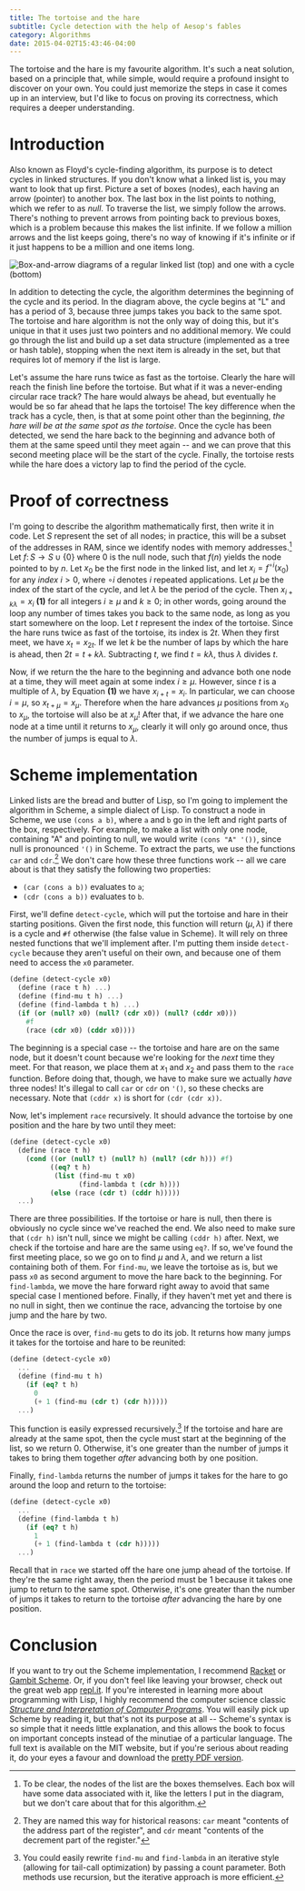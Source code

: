 ```yaml
---
title: The tortoise and the hare
subtitle: Cycle detection with the help of Aesop's fables
category: Algorithms
date: 2015-04-02T15:43:46-04:00
---
```


The tortoise and the hare is my favourite algorithm. It's such a neat solution, based on a principle that, while simple, would require a profound insight to discover on your own. You could just memorize the steps in case it comes up in an interview, but I'd like to focus on proving its correctness, which requires a deeper understanding.

# Introduction

Also known as Floyd's cycle-finding algorithm, its purpose is to detect cycles in linked structures. If you don't know what a linked list is, you may want to look that up first. Picture a set of boxes (nodes), each having an arrow (pointer) to another box. The last box in the list points to nothing, which we refer to as <dfn>null</dfn>. To traverse the list, we simply follow the arrows. There's nothing to prevent arrows from pointing back to previous boxes, which is a problem because this makes the list infinite. If we follow a million arrows and the list keeps going, there's no way of knowing if it's infinite or if it just happens to be a million and one items long.

![Box-and-arrow diagrams of a regular linked list (top) and one with a cycle (bottom)](../assets/svg/linked-lists.svg)

In addition to detecting the cycle, the algorithm determines the beginning of the cycle and its period. In the diagram above, the cycle begins at "L" and has a period of 3, because three jumps takes you back to the same spot. The tortoise and hare algorithm is not the only way of doing this, but it's unique in that it uses just two pointers and no additional memory. We could go through the list and build up a set data structure (implemented as a tree or hash table), stopping when the next item is already in the set, but that requires lot of memory if the list is large.

Let's assume the hare runs twice as fast as the tortoise. Clearly the hare will reach the finish line before the tortoise. But what if it was a never-ending circular race track? The hare would always be ahead, but eventually he would be so far ahead that he laps the tortoise! The key difference when the track has a cycle, then, is that at some point other than the beginning, _the hare will be at the same spot as the tortoise_. Once the cycle has been detected, we send the hare back to the beginning and advance both of them at the same speed until they meet again -- and we can prove that this second meeting place will be the start of the cycle. Finally, the tortoise rests while the hare does a victory lap to find the period of the cycle.

# Proof of correctness

I'm going to describe the algorithm mathematically first, then write it in code. Let $S$ represent the set of all nodes; in practice, this will be a subset of the addresses in RAM, since we identify nodes with memory addresses.[^1] Let $f\colon S \to S \cup \{0\}$ where 0 is the null node, such that $f(n)$ yields the node pointed to by $n$. Let $x_0$ be the first node in the linked list, and let $x_i = f^{\circ i}(x_0)$ for any _index_ $i > 0$, where $\circ i$ denotes $i$ repeated applications. Let $μ$ be the index of the start of the cycle, and let $λ$ be the period of the cycle. Then $x_{i+kλ} = x_i$ <b>(1)</b> for all integers $i ≥ μ$ and $k ≥ 0$; in other words, going around the loop any number of times takes you back to the same node, as long as you start somewhere on the loop. Let $t$ represent the index of the tortoise. Since the hare runs twice as fast of the tortoise, its index is $2t$. When they first meet, we have $x_t = x_{2t}$. If we let $k$ be the number of laps by which the hare is ahead, then $2t = t + kλ$. Subtracting $t$, we find $t = kλ$, thus $λ$ divides $t$.

Now, if we return the the hare to the beginning and advance both one node at a time, they will meet again at some index $i ≥ μ$. However, since $t$ is a multiple of $λ$, by Equation <b>(1)</b> we have $x_{i+t} = x_i$. In particular, we can choose $i = μ$, so $x_{t+μ} = x_{μ}$. Therefore when the hare advances $μ$ positions from $x_0$ to $x_{μ}$, the tortoise will also be at $x_{μ}$! After that, if we advance the hare one node at a time until it returns to $x_{μ}$, clearly it will only go around once, thus the number of jumps is equal to $λ$.

# Scheme implementation

Linked lists are the bread and butter of Lisp, so I'm going to implement the algorithm in Scheme, a simple dialect of Lisp. To construct a node in Scheme, we use `(cons a b)`, where `a` and `b` go in the left and right parts of the box, respectively. For example, to make a list with only one node, containing "A" and pointing to null, we would write `(cons "A" '())`, since null is pronounced `'()` in Scheme. To extract the parts, we use the functions `car` and `cdr`.[^2] We don't care how these three functions work -- all we care about is that they satisfy the following two properties:

- `(car (cons a b))` evaluates to `a`;
- `(cdr (cons a b))` evaluates to `b`.

First, we'll define `detect-cycle`, which will put the tortoise and hare in their starting positions. Given the first node, this function will return $(μ,λ)$ if there is a cycle and `#f` otherwise (the false value in Scheme). It will rely on three nested functions that we'll implement after. I'm putting them inside `detect-cycle` because they aren't useful on their own, and because one of them need to access the `x0` parameter.

```scheme
(define (detect-cycle x0)
  (define (race t h) ...)
  (define (find-mu t h) ...)
  (define (find-lambda t h) ...)
  (if (or (null? x0) (null? (cdr x0)) (null? (cddr x0)))
    #f
    (race (cdr x0) (cddr x0))))
```

The beginning is a special case -- the tortoise and hare are on the same node, but it doesn't count because we're looking for the _next_ time they meet. For that reason, we place them at $x_1$ and $x_2$ and pass them to the `race` function. Before doing that, though, we have to make sure we actually _have_ three nodes! It's illegal to call `car` or `cdr` on `'()`, so these checks are necessary. Note that `(cddr x)` is short for `(cdr (cdr x))`.

Now, let's implement `race` recursively. It should advance the tortoise by one position and the hare by two until they meet:

```scheme
(define (detect-cycle x0)
  (define (race t h)
    (cond ((or (null? t) (null? h) (null? (cdr h))) #f)
          ((eq? t h)
           (list (find-mu t x0)
                 (find-lambda t (cdr h))))
          (else (race (cdr t) (cddr h)))))
  ...)
```

There are three possibilities. If the tortoise or hare is null, then there is obviously no cycle since we've reached the end. We also need to make sure that `(cdr h)` isn't null, since we might be calling `(cddr h)` after. Next, we check if the tortoise and hare are the same using `eq?`. If so, we've found the first meeting place, so we go on to find $μ$ and $λ$, and we return a list containing both of them. For `find-mu`, we leave the tortoise as is, but we pass `x0` as second argument to move the hare back to the beginning. For `find-lambda`, we move the hare forward right away to avoid that same special case I mentioned before. Finally, if they haven't met yet and there is no null in sight, then we continue the race, advancing the tortoise by one jump and the hare by two.

Once the race is over, `find-mu` gets to do its job. It returns how many jumps it takes for the tortoise and hare to be reunited:

```scheme
(define (detect-cycle x0)
  ...
  (define (find-mu t h)
    (if (eq? t h)
      0
      (+ 1 (find-mu (cdr t) (cdr h)))))
  ...)
```

This function is easily expressed recursively.[^3] If the tortoise and hare are already at the same spot, then the cycle must start at the beginning of the list, so we return 0. Otherwise, it's one greater than the number of jumps it takes to bring them together _after_ advancing both by one position.

Finally, `find-lambda` returns the number of jumps it takes for the hare to go around the loop and return to the tortoise:

```scheme
(define (detect-cycle x0)
  ...
  (define (find-lambda t h)
    (if (eq? t h)
      1
      (+ 1 (find-lambda t (cdr h)))))
  ...)
```

Recall that in `race` we started off the hare one jump ahead of the tortoise. If they're the same right away, then the period must be 1 because it takes one jump to return to the same spot. Otherwise, it's one greater than the number of jumps it takes to return to the tortoise _after_ advancing the hare by one position.

# Conclusion

If you want to try out the Scheme implementation, I recommend [Racket][rkt] or [Gambit Scheme][gs]. Or, if you don't feel like leaving your browser, check out the great web app [repl.it][repl]. If you're interested in learning more about programming with Lisp, I highly recommend the computer science classic [<cite>Structure and Interpretation of Computer Programs</cite>][sicp]. You will easily pick up Scheme by reading it, but that's not its purpose at all -- Scheme's syntax is so simple that it needs little explanation, and this allows the book to focus on important concepts instead of the minutiae of a particular language. The full text is available on the MIT website, but if you're serious about reading it, do your eyes a favour and download the [pretty PDF version][spdf].

[^1]: To be clear, the nodes of the list are the boxes themselves. Each box will have some data associated with it, like the letters I put in the diagram, but we don't care about that for this algorithm.

[^2]: They are named this way for historical reasons: `car` meant "contents of the address part of the register", and `cdr` meant "contents of the decrement part of the register."

[^3]: You could easily rewrite `find-mu` and `find-lambda` in an iterative style (allowing for tail-call optimization) by passing a count parameter. Both methods use recursion, but the iterative approach is more efficient.

[rkt]: https://racket-lang.org
[gs]: https://gambitscheme.org
[repl]: https://repl.it/languages/Scheme
[sicp]: https://mitp-content-server.mit.edu/books/content/sectbyfn/books_pres_0/6515/sicp.zip/index.html
[spdf]: https://sicpebook.wordpress.com/ebook/
